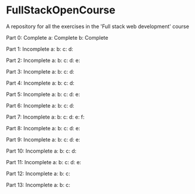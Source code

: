 # FullStackOpenCourse
A repository for all the exercises in the 'Full stack web development' course

Part 0: Complete
  a: Complete
  b: Complete
  
Part 1: Incomplete
  a:
  b:
  c:
  d:
  
Part 2: Incomplete
  a:
  b:
  c:
  d:
  e:
  
Part 3: Incomplete
  a:
  b:
  c:
  d:
  
Part 4: Incomplete
  a:
  b:
  c:
  d:
  
Part 5: Incomplete
  a:
  b:
  c:
  d:
  e:
  
Part 6: Incomplete
  a:
  b:
  c:
  d:
  
Part 7: Incomplete
  a:
  b:
  c:
  d:
  e:
  f:
  
Part 8: Incomplete
  a:
  b:
  c:
  d:
  e:
  
Part 9: Incomplete
  a:
  b:
  c:
  d:
  e:
  
Part 10: Incomplete
  a:
  b:
  c:
  d:
  
Part 11: Incomplete
  a:
  b:
  c:
  d:
  e:
  
Part 12: Incomplete
  a:
  b:
  c:
  
Part 13: Incomplete
  a:
  b:
  c:


